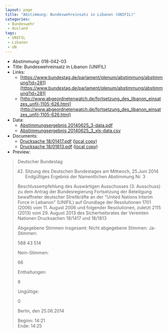 ```yaml
---
layout: page
title: "Abstimmung: Bundeswehreinsatz in Libanon (UNIFIL)"
categories:
 - Bundeswehr
 - Ausland
tags:
 - UNIFIL
 - Libanon
 - UN
---
```


* Abstimmung: 018-042-03
* Title: Bundeswehreinsatz in Libanon (UNIFIL)
* Links: 
    * [https://www.bundestag.de/parlament/plenum/abstimmung/abstimmung?id=281](https://www.bundestag.de/parlament/plenum/abstimmung/abstimmung?id=281)
    * [http://www.abgeordnetenwatch.de/fortsetzung_des_libanon_einsatzes_unfil-1105-626.html](http://www.abgeordnetenwatch.de/fortsetzung_des_libanon_einsatzes_unfil-1105-626.html)
* Data: 
    * [Abstimmungsergebnis 20140625_3-data.pdf](/res/abstimmungsliste/20140625_3-data.pdf)
    * [Abstimmungsergebnis 20140625_3_xls-data.csv](/res/abstimmungsliste/analyses/20140625_3_xls-data.csv)
* Documents: 
    * [Drucksache 18/01417.pdf](http://dip21.bundestag.de/dip21/btd/18/014/1801417.pdf) ([local copy](/res/abstimmungsdaten/018-042-03/1801417.pdf))
    * [Drucksache 18/01813.pdf](http://dip21.bundestag.de/dip21/btd/18/018/1801813.pdf) ([local copy](/res/abstimmungsdaten/018-042-03/1801813.pdf))
* Preview: 
> Deutscher Bundestag
> 
> 42. Sitzung des Deutschen Bundestages
> am Mittwoch, 25.Juni 2014
> Endgültiges Ergebnis der Namentlichen Abstimmung Nr. 3
> 
> Beschlussempfehlung des Auswärtigen Ausschusses (3. Ausschuss) zu dem Antrag der
> Bundesregierung
> Fortsetzung der Beteiligung bewaffneter deutscher Streitkräfte an der "United Nations
> Interim Force in Lebanon" (UNIFIL) auf Grundlage der Resolutionen 1701 (2006) vom 11.
> August 2006 und folgender Resolutionen, zuletzt 2115 (2013) vom 29. August 2013 des
> Sicherheitsrates der Vereinten Nationen
> Drucksachen 18/1417 und 18/1813
> 
> Abgegebene Stimmen insgesamt:
> Nicht abgegebene Stimmen:
> Ja-Stimmen:
> 
> 588
> 43
> 514
> 
> Nein-Stimmen:
> 
> 66
> 
> Enthaltungen:
> 
> 8
> 
> Ungültige:
> 
> 0
> 
> Berlin, den 25.06.2014
> 
> Beginn: 14:21  
> Ende: 14:25
